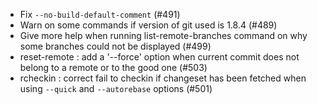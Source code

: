 * Fix `--no-build-default-comment` (#491)
* Warn on some commands if version of git used is 1.8.4 (#489)
* Give more help when running list-remote-branches command on why some branches could not be displayed (#499)
* reset-remote : add a '--force' option when current commit does not belong to a remote or to the good one (#503)
* rcheckin : correct fail to checkin if changeset has been fetched when using `--quick` and `--autorebase` options (#501)
